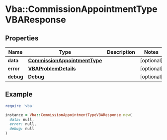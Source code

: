 # Vba::CommissionAppointmentTypeVBAResponse

## Properties

| Name | Type | Description | Notes |
| ---- | ---- | ----------- | ----- |
| **data** | [**CommissionAppointmentType**](CommissionAppointmentType.md) |  | [optional] |
| **error** | [**VBAProblemDetails**](VBAProblemDetails.md) |  | [optional] |
| **debug** | [**Debug**](Debug.md) |  | [optional] |

## Example

```ruby
require 'vba'

instance = Vba::CommissionAppointmentTypeVBAResponse.new(
  data: null,
  error: null,
  debug: null
)
```

